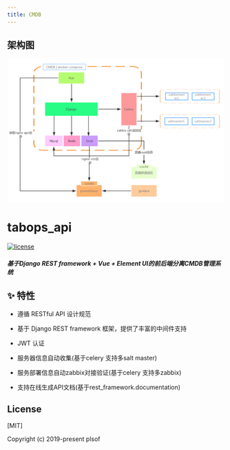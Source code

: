 ```yaml
---
title: CMDB
---
```


## 架构图
<img src="./images/architecture-cmdb.png" alt="CMDB" style="zoom:50%;" />

#  tabops_api

  <a href="https://github.com/plsof/tabops_api/blob/master/LICENSE">
    <img src="https://img.shields.io/github/license/mashape/apistatus.svg" alt="license">
  </a>
  
##### 基于Django REST framework + Vue + Element UI的前后端分离CMDB管理系统

## ✨ 特性

- 遵循 RESTful API 设计规范

- 基于 Django REST framework 框架，提供了丰富的中间件支持

- JWT 认证

- 服务器信息自动收集(基于celery 支持多salt master)

- 服务部署信息自动zabbix对接验证(基于celery 支持多zabbix)

- 支持在线生成API文档(基于rest_framework.documentation)

## License

[MIT]

Copyright (c) 2019-present plsof